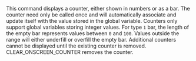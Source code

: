 This command displays a counter, either shown in numbers or as a bar. The counter need only be called once and will automatically associate and update itself with the value stored in the global variable. Counters only support global variables storing integer values. For type `1` bar, the length of the empty bar represents values between `0` and `100`. Values outside the range will either underfill or overfill the empty bar. Additional counters cannot be displayed until the existing counter is removed. CLEAR_ONSCREEN_COUNTER removes the counter.
